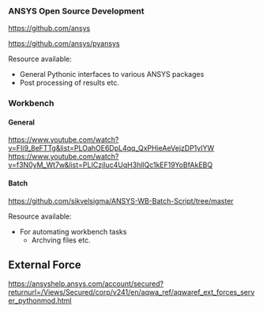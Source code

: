 ### ANSYS Open Source Development

<https://github.com/ansys>

<https://github.com/ansys/pyansys>

Resource available:

- General Pythonic interfaces to various ANSYS packages
- Post processing of results etc.

### Workbench 

#### General

https://www.youtube.com/watch?v=FIi9_8eFTTg&list=PLOahOE6DpL4qq_QxPHieAeVejzDP1yIYW
https://www.youtube.com/watch?v=f3N0yM_Wt7w&list=PLICzjIuc4UqH3hllQc1kEF19YoBfAkEBQ


#### Batch

<https://github.com/sikvelsigma/ANSYS-WB-Batch-Script/tree/master>

Resource available:

- For automating workbench tasks
  - Archving files etc.

## External Force

<https://ansyshelp.ansys.com/account/secured?returnurl=/Views/Secured/corp/v241/en/aqwa_ref/aqwaref_ext_forces_server_pythonmod.html>
